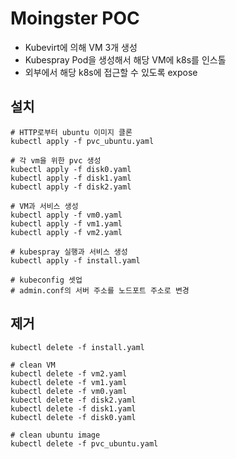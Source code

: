 # Moingster POC
- Kubevirt에 의해 VM 3개 생성
- Kubespray Pod을 생성해서 해당 VM에 k8s를 인스톨
- 외부에서 해당 k8s에 접근할 수 있도록 expose

## 설치
```shell
# HTTP로부터 ubuntu 이미지 클론
kubectl apply -f pvc_ubuntu.yaml

# 각 vm을 위한 pvc 생성
kubectl apply -f disk0.yaml
kubectl apply -f disk1.yaml
kubectl apply -f disk2.yaml

# VM과 서비스 생성
kubectl apply -f vm0.yaml
kubectl apply -f vm1.yaml
kubectl apply -f vm2.yaml

# kubespray 실행과 서비스 생성
kubectl apply -f install.yaml

# kubeconfig 셋업
# admin.conf의 서버 주소를 노드포트 주소로 변경
```

## 제거
```shell
kubectl delete -f install.yaml

# clean VM
kubectl delete -f vm2.yaml
kubectl delete -f vm1.yaml
kubectl delete -f vm0.yaml
kubectl delete -f disk2.yaml
kubectl delete -f disk1.yaml
kubectl delete -f disk0.yaml

# clean ubuntu image
kubectl delete -f pvc_ubuntu.yaml
```
